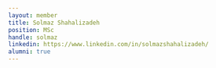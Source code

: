 ```yaml
---
layout: member
title: Solmaz Shahalizadeh
position: MSc
handle: solmaz
linkedin: https://www.linkedin.com/in/solmazshahalizadeh/
alumni: true
---
```


